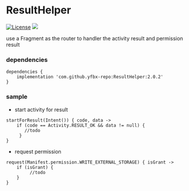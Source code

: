# ResultHelper
[![License](https://img.shields.io/badge/license-GPL%203.0-4EB1BA.svg)](https://fossa.com/blog/open-source-software-licenses-101-gpl-v3)
[![](https://img.shields.io/badge/release-2.0.2-blue.svg)](https://github.com/yfbx-repo/ResultHelper/releases)

use a Fragment as the router to handler the activity result and permission result

### dependencies
```
dependencies {
    implementation 'com.github.yfbx-repo:ResultHelper:2.0.2'
}
```    

### sample

- start activity for result
```
startForResult(Intent()) { code, data ->
    if (code == Activity.RESULT_OK && data != null) {
       //todo
     }
}
```

- request permission
```
request(Manifest.permission.WRITE_EXTERNAL_STORAGE) { isGrant ->
    if (isGrant) {
         //todo
    }
}
```
